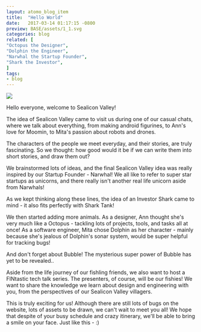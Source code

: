 ```yaml
---
layout: atomo_blog_item
title:  "Hello World"
date:   2017-03-14 01:17:15 -0800
preview: BASE/assets/1_1.svg
categories: blog
related: [
"Octopus the Designer",
"Dolphin the Engineer",
"Narwhal the Startup Founder",
"Shark the Investor",
]
tags:
- blog
---
```

<img src="BASE/assets/construction.svg" />

Hello everyone, welcome to Sealicon Valley!

The idea of Sealicon Valley came to visit us during one of our casual chats, where we talk about everything, from making android figurines, to Ann's love for Moomin, to Mita's passion about robots and drones.

The characters of the people we meet everyday, and their stories, are truly fascinating. So we thought: how good would it be if we can write them into short stories, and draw them out?

We brainstormed lots of ideas, and the final Sealicon Valley idea was really inspired by our Startup Founder - Narwhal! We all like to refer to super star startups as unicorns, and there really isn't another real life unicorn aside from Narwhals!

As we kept thinking along these lines, the idea of an Investor Shark came to mind - it also fits perfectly with Shark Tank!

We then started adding more animals. As a designer, Ann thought she's very much like a Octopus - tackling lots of projects, tools, and tasks all at once! As a software engineer, Mita chose Dolphin as her character - mainly because she's jealous of Dolphin's sonar system, would be super helpful for tracking bugs!

And don't forget about Bubble! The mysterious super power of Bubble has yet to be revealed..

Aside from the life journey of our fishling friends, we also want to host a FINtastic tech talk series. The presenters, of course, will be our fishies! We want to share the knowledge we learn about design and engineering with you, from the perspectives of our Sealicon Valley villagers.

This is truly exciting for us! Although there are still lots of bugs on the website, lots of assets to be drawn, we can't wait to meet you all! We hope that despite of your busy schedule and crazy itinerary, we'll be able to bring a smile on your face. Just like this - :)
